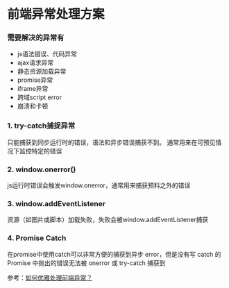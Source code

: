 # 前端异常处理方案
### 需要解决的异常有
- js语法错误、代码异常
- ajax请求异常
- 静态资源加载异常
- promise异常
- iframe异常
- 跨域script error
- 崩溃和卡顿

### 1. try-catch捕捉异常
只能捕获到同步运行时的错误，语法和异步错误捕获不到。
通常用来在可预见情况下监控特定的错误
### 2. window.onerror()
js运行时错误会触发window.onerror，通常用来捕获预料之外的错误
### 3. window.addEventListener
资源（如图片或脚本）加载失败，失败会被window.addEventListener捕获
### 4. Promise Catch
在promise中使用catch可以非常方便的捕获到异步 error，但是没有写 catch 的 Promise 中抛出的错误无法被 onerror 或 try-catch 捕获到


参考：[如何优雅处理前端异常？](https://mp.weixin.qq.com/s/prf-mXexBh1Ie-ctq9FnzA)